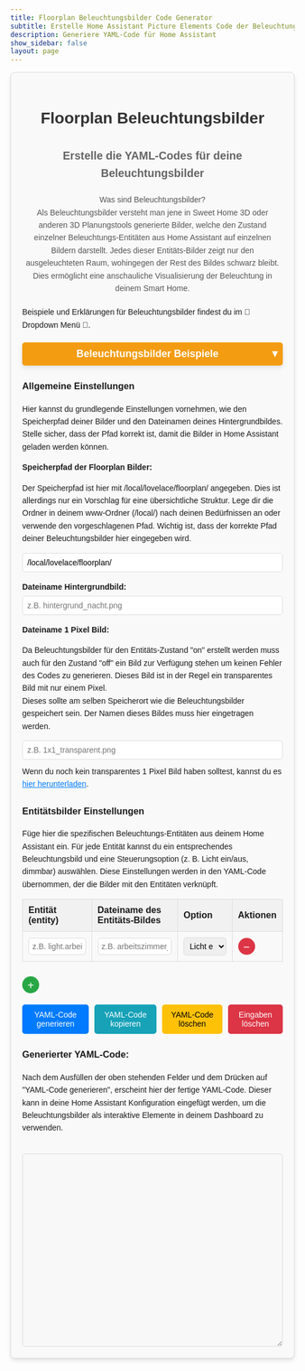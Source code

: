 ```yaml
---
title: Floorplan Beleuchtungsbilder Code Generator
subtitle: Erstelle Home Assistant Picture Elements Code der Beleuchtungsbilder
description: Generiere YAML-Code für Home Assistant
show_sidebar: false
layout: page
---
```


<div class="floorplan-container">
    <h1 class="floorplan-title">Floorplan Beleuchtungsbilder</h1>
    <h2 class="floorplan-subtitle">Erstelle die YAML-Codes für deine Beleuchtungsbilder</h2>
    <p class="floorplan-intro">
        Was sind Beleuchtungsbilder?<br>
        Als Beleuchtungsbilder versteht man jene in Sweet Home 3D oder anderen 3D Planungstools generierte Bilder, welche den Zustand einzelner Beleuchtungs-Entitäten aus Home Assistant auf einzelnen Bildern darstellt. Jedes dieser Entitäts-Bilder zeigt nur den ausgeleuchteten Raum, wohingegen der Rest des Bildes schwarz bleibt. Dies ermöglicht eine anschauliche Visualisierung der Beleuchtung in deinem Smart Home.
    </p>   
    <p>
        Beispiele und Erklärungen für Beleuchtungsbilder findest du im 🔽 Dropdown Menü 🔽.
    </p>
    <div class="dropdown">
        <button class="dropdown-toggle" onclick="toggleDropdown('galleryDropdown', this)">Beleuchtungsbilder Beispiele<span>&#9660;</span></button>
        <div id="galleryDropdown" class="dropdown-content" style="display: none;">
            {% assign gallery_images = site.data.gallery_beleuchtungsbilder_example %}
            <div class="columns is-multiline">
                {% for gallery in gallery_images %}
                    <div class="column is-12">
                        <p class="title is-3 has-text-centered">{{ gallery.title }}</p>
                    </div>
                    {% for image in gallery.images %}
                        <div class="column is-3-desktop is-6-tablet">
                            <div class="card">
                                <div class="card-image">
                                    {% include image-modal.html ratio=image.ratio link=image.link alt=image.alt large_link=image.large_link %}
                                </div>
                                <div class="card-content">
                                    <div class="content">
                                        {{ image.description | markdownify }}
                                    </div>
                                </div>
                            </div>
                        </div>
                    {% endfor %}
                {% endfor %}
            </div>
        </div>
    </div>
    <h3>Allgemeine Einstellungen</h3>
    <p>
        Hier kannst du grundlegende Einstellungen vornehmen, wie den Speicherpfad deiner Bilder und den Dateinamen deines Hintergrundbildes. Stelle sicher, dass der Pfad korrekt ist, damit die Bilder in Home Assistant geladen werden können.
    </p>
    <div class="custom-form-group">
        <label for="path-input">Speicherpfad der Floorplan Bilder:</label>
        <p>
        Der Speicherpfad ist hier mit /local/lovelace/floorplan/ angegeben. Dies ist allerdings nur ein Vorschlag für eine übersichtliche Struktur. Lege dir die Ordner in deinem www-Ordner (/local/) nach deinen Bedürfnissen an oder verwende den vorgeschlagenen Pfad. Wichtig ist, dass der korrekte Pfad deiner Beleuchtungsbilder hier eingegeben wird.
        </p>
        <input type="text" id="path-input" value="/local/lovelace/floorplan/" placeholder="/local/lovelace/floorplan/">
    </div>
    <div class="custom-form-group">
        <label for="background-image-input">Dateiname Hintergrundbild:</label>
        <input type="text" id="background-image-input" placeholder="z.B. hintergrund_nacht.png">
    </div>
    <div class="custom-form-group">
        <label for="transparent-image-input">Dateiname 1 Pixel Bild:</label>
        <p>
        Da Beleuchtungsbilder für den Entitäts-Zustand "on" erstellt werden muss auch für den Zustand "off" ein Bild zur Verfügung stehen um keinen Fehler des Codes zu generieren. Dieses Bild ist in der Regel ein transparentes Bild mit nur einem Pixel.<br>
        Dieses sollte am selben Speicherort wie die Beleuchtungsbilder gespeichert sein. Der Namen dieses Bildes muss hier eingetragen werden. 
        </p>
        <input type="text" id="transparent-image-input" placeholder="z.B. 1x1_transparent.png">
        <p style="margin-top: 10px;">
            Wenn du noch kein transparentes 1 Pixel Bild haben solltest, kannst du es 
            <a href="/img/floorplan/1x1_transparent.png" download class="download-link">hier herunterladen</a>.
        </p>
    </div>
    <h3>Entitätsbilder Einstellungen</h3>
    <p>
        Füge hier die spezifischen Beleuchtungs-Entitäten aus deinem Home Assistant ein. Für jede Entität kannst du ein entsprechendes Beleuchtungsbild und eine Steuerungsoption (z. B. Licht ein/aus, dimmbar) auswählen. Diese Einstellungen werden in den YAML-Code übernommen, der die Bilder mit den Entitäten verknüpft.
    </p>
    <table id="entities-table">
        <thead>
            <tr>
                <th>Entität (entity)</th>
                <th>Dateiname des Entitäts-Bildes</th>
                <th>Option</th>
                <th>Aktionen</th>
            </tr>
        </thead>
        <tbody>
            <tr>
                <td><input type="text" placeholder="z.B. light.arbeitszimmer_deckenlicht"></td>
                <td><input type="text" placeholder="z.B. arbeitszimmer_deckenlicht.png"></td>
                <td>
                    <select>
                        <option value="switch">Licht ein-aus</option>
                        <option value="dimmable">Licht dimmbar</option>
                        <option value="rgb">Licht RGB</option>
                        <option value="rgbw">Licht RGBW</option>
                        <option value="cover">Abdeckungen</option>
                    </select>
                </td>
                <td><button class="action-button remove-button" onclick="removeRow(this)">&#x2212;</button></td>
            </tr>
        </tbody>
    </table>
    <button class="action-button add-button" onclick="addRow()">&#x2b;</button>
    <div class="custom-button-container">
        <button class="custom-button generate" onclick="generateYAML()">YAML-Code generieren</button>
        <button class="custom-button copy" onclick="copyYAML()">YAML-Code kopieren</button>
        <button class="custom-button remove" onclick="clearYAML()">YAML-Code löschen</button>
        <button class="custom-button clear" onclick="clearInputs()">Eingaben löschen</button>
    </div>
    <h3>Generierter YAML-Code:</h3>
    <p>
        Nach dem Ausfüllen der oben stehenden Felder und dem Drücken auf "YAML-Code generieren", erscheint hier der fertige YAML-Code. Dieser kann in deine Home Assistant Konfiguration eingefügt werden, um die Beleuchtungsbilder als interaktive Elemente in deinem Dashboard zu verwenden.
    </p>
    <textarea id="yaml-output" rows="20" cols="80" readonly></textarea>
</div>


<style>
    .floorplan-container {
        max-width: 100%;
        margin: auto;
        padding: 20px;
        background-color: #f9f9f9;
        font-family: Arial, sans-serif;
        line-height: 1.6;
        border: 1px solid #ddd;
        border-radius: 8px;
        box-shadow: 0 4px 6px rgba(0, 0, 0, 0.1);
    }
    .floorplan-title {
        text-align: center;
        color: #333;
        font-size: 2em;
        margin-bottom: 10px;
    }
    .floorplan-subtitle {
        text-align: center;
        color: #666;
        font-size: 1.4em;
        margin-bottom: 20px;
    }
    .floorplan-intro {
        text-align: center;
        color: #555;
        margin-bottom: 20px;
    }
    /* Formulargestaltung */
    .custom-form-group {
        margin-bottom: 15px;
    }
    .custom-form-group label {
        display: block;
        font-weight: bold;
        margin-bottom: 5px;
    }
    .custom-form-group input {
        width: 100%;
        padding: 8px;
        font-size: 14px;
        border: 1px solid #ddd;
        border-radius: 5px;
    }
    .download-link {
        color: #007bff;
        text-decoration: underline;
    }
    .download-link:hover {
        color: #0056b3;
        text-decoration: none;
    }
    /* Tabellengestaltung */
    #entities-table {
        width: 100%;
        border-collapse: collapse;
        margin-top: 15px;
    }
    #entities-table th, #entities-table td {
        padding: 10px;
        border: 1px solid #ddd;
        text-align: left;
    }
    #entities-table th {
        background-color: #f1f1f1;
        font-weight: bold;
    }
    #entities-table td input, #entities-table td select {
        width: 100%;
        padding: 6px;
        font-size: 14px;
        border: 1px solid #ddd;
        border-radius: 5px;
    }
    /* Buttons für Zeilen hinzufügen und entfernen */
    .action-button {
        font-size: 20px;
        width: 30px;
        height: 30px;
        line-height: 30px;
        text-align: center;
        border: none;
        border-radius: 50%;
        cursor: pointer;
        color: #fff;
    }
    .add-button {
        background-color: #28a745;
        margin-top: 10px;
    }
    .remove-button {
        background-color: #dc3545;
    }

    /* Hauptbuttons Styling */
    .custom-button-container {
        display: flex;
        gap: 10px;
        margin-top: 20px;
    }
    .custom-button {
        padding: 10px 15px;
        font-size: 14px;
        border: none;
        border-radius: 5px;
        cursor: pointer;
        color: #fff;
    }
    .custom-button.generate {
        background-color: #007bff;
    }
    .custom-button.copy {
        background-color: #17a2b8;
    }
    .custom-button.remove {
        background-color: #ffc107;
        color: #000;
    }
    .custom-button.clear {
        background-color: #dc3545;
    }

    /* YAML-Ausgabe Styling */
    #yaml-output {
        width: 100%;
        margin-top: 20px;
        padding: 10px;
        font-size: 14px;
        border: 1px solid #ddd;
        border-radius: 5px;
        background-color: #f8f8f8;
    }
    .dropdown {
        margin: 20px 0;
        text-align: center;
    }
    .dropdown-toggle {
        font-size: 18px;
        font-weight: bold;
        cursor: pointer;
        background-color: #f39c12;
        color: #ffffff;
        padding: 10px 5px;
        border: none;
        border-radius: 5px;
        text-align: center;
        width: 100%;
        box-shadow: 0 4px 8px rgba(0, 0, 0, 0.1);
        display: inline-block;
    }
    .dropdown-toggle.rotated {
        writing-mode: vertical-rl;
        text-orientation: mixed;
        transform: rotate(180deg); /* Text von unten nach oben */
        padding: 20px 30px;
        width: 200px;
        height: auto;
    }
    .dropdown-toggle span {
        float: right;
    }
    .dropdown-content {
        padding: 20px;
        background-color: #ffffff;
        border: 1px solid #f39c12;
        border-radius: 5px;
        margin-top: 10px;
        box-shadow: 0 4px 8px rgba(0, 0, 0, 0.1);
    }
</style>

<script>
function toggleDropdown(dropdownId, toggleButton) {
    var dropdownContent = document.getElementById(dropdownId);
    if (dropdownContent.style.display === "none" || dropdownContent.style.display === "") {
        dropdownContent.style.display = "block";
        toggleButton.classList.add("rotated"); // Klasse hinzufügen
    } else {
        dropdownContent.style.display = "none";
        toggleButton.classList.remove("rotated"); // Klasse entfernen
    }
}
// Funktion zum Hinzufügen einer neuen Zeile zur Tabelle
function addRow() {
    const table = document.getElementById('entities-table').getElementsByTagName('tbody')[0];
    const newRow = table.rows[0].cloneNode(true);
    newRow.querySelectorAll('input').forEach(input => input.value = '');
    table.appendChild(newRow);
}

// Funktion zum Entfernen einer Zeile aus der Tabelle
function removeRow(button) {
    const row = button.parentNode.parentNode;
    const table = row.parentNode;
    if (table.rows.length > 1) {
        row.remove();
    }
}

// Funktion zum Leeren des YAML-Code-Feldes
function clearYAML() {
    document.getElementById('yaml-output').value = '';
}

// Funktion zum Löschen der Eingabefelder
function clearInputs() {
    document.getElementById('path-input').value = '/local/lovelace/floorplan/';
    document.getElementById('background-image-input').value = '';
    document.getElementById('transparent-image-input').value = '';
    document.querySelectorAll('#entities-table input').forEach(input => input.value = '');
}

// Funktion zum Generieren des YAML-Codes
function generateYAML() {
    const path = document.getElementById('path-input').value;
    const backgroundImage = document.getElementById('background-image-input').value || "hintergrund_nacht_org.png";
    const transparentImage = document.getElementById('transparent-image-input').value || "1x1_transparent.png";
    const tableRows = document.querySelectorAll('#entities-table tbody tr');
    let yaml = '';

    // Anfang des Picture Elements-Codes basierend auf den Eingaben
    yaml += `type: picture-elements\n`;
    yaml += `image: ${path}${backgroundImage}\n`;
    yaml += `elements:\n`;

    // Elemente für jede Zeile in der Tabelle generieren
    tableRows.forEach(row => {
        const entity = row.cells[0].querySelector('input').value;
        const entityImage = row.cells[1].querySelector('input').value;
        const option = row.cells[2].querySelector('select').value;

        if (option === 'switch') {
            yaml += `  - type: image\n`;
            yaml += `    entity: ${entity}\n`;
            yaml += `    image: ${path}${transparentImage}\n`;
            yaml += `    state_image:\n`;
            yaml += `      "on": ${path}${entityImage}\n`;
            yaml += `    tap_action:\n`;
            yaml += `      action: none\n`;
            yaml += `    hold_action:\n`;
            yaml += `      action: none\n`;
            yaml += `    style:\n`;
            yaml += `      opacity: 1\n\n`;
            yaml += `      mix-blend-mode: lighten\n`;
            yaml += `      pointer-events: none\n`;
            yaml += `      left: 50%\n`;
            yaml += `      top: 50%\n`;
            yaml += `      width: 100%\n`;
        } else if (option === 'dimmable') {
            yaml += `  - type: custom:config-template-card\n`;
            yaml += `    variables:\n`;
            yaml += `      LEUCHTENSTATUS: states['${entity}'].state\n`;
            yaml += `      HELLIGKEIT: states['${entity}'].attributes.brightness\n`;
            yaml += `    entities:\n`;
            yaml += `      - ${entity}\n`;
            yaml += `    element:\n`;
            yaml += `      type: image\n`;
            yaml += `      entity: ${entity}\n`;
            yaml += `      image: ${path}${transparentImage}\n`;
            yaml += `      state_image:\n`;
            yaml += `        "on": ${path}${entityImage}\n`;
            yaml += `    tap_action:\n`;
            yaml += `      action: none\n`;
            yaml += `    hold_action:\n`;
            yaml += `      action: none\n`;
            yaml += `    style:\n`;
            yaml += `      mix-blend-mode: lighten\n`;
            yaml += `      pointer-events: none\n`;
            yaml += `      opacity: >-\n`;
            yaml += `        \${LEUCHTENSTATUS === 'on' ? (HELLIGKEIT / 254) : '100'}\n`;
            yaml += `      left: 50%\n`;
            yaml += `      top: 50%\n`;
            yaml += `      width: 100%\n\n`;
        } else if (option === 'rgb') {
            yaml += `  - type: custom:config-template-card\n`;
            yaml += `    variables:\n`;
            yaml += `      LEUCHTENSTATUS: states['${entity}'].state\n`;
            yaml += `      FARBMODUS: states['${entity}'].attributes.color_mode\n`;
            yaml += `      LICHTFARBE: states['${entity}'].attributes.hs_color\n`;
            yaml += `      HELLIGKEIT: states['${entity}'].attributes.brightness\n`;
            yaml += `    entities:\n`;
            yaml += `      - ${entity}\n`;
            yaml += `    element:\n`;
            yaml += `      type: image\n`;
            yaml += `      entity: ${entity}\n`;
            yaml += `      image: ${path}${transparentImage}\n`;
            yaml += `      state_image:\n`;
            yaml += `        "on": ${path}${entityImage}\n`;
            yaml += `    tap_action:\n`;
            yaml += `      action: none\n`;
            yaml += `    hold_action:\n`;
            yaml += `      action: none\n`;
            yaml += `    style:\n`;
            yaml += `      mix-blend-mode: lighten\n`;
            yaml += `      pointer-events: none\n`;
            yaml += `      filter: >-\n`;
            yaml += `        \${ "hue-rotate(" + (LICHTFARBE ? LICHTFARBE[0] : 0) + "deg)"}\n`;
            yaml += `      opacity: >-\n`;
            yaml += `        \${LEUCHTENSTATUS === 'on' ? (HELLIGKEIT / 254) : '100'}\n`;
            yaml += `      left: 50%\n`;
            yaml += `      top: 50%\n`;
            yaml += `      width: 100%\n\n`;
        } else if (option === 'rgbw') {
            yaml += `  - type: custom:config-template-card\n`;
            yaml += `    variables:\n`;
            yaml += `      LEUCHTENSTATUS: states['${entity}'].state\n`;
            yaml += `      FARBMODUS: states['${entity}'].attributes.color_mode\n`;
            yaml += `      LICHTFARBE: states['${entity}'].attributes.hs_color\n`;
            yaml += `      HELLIGKEIT: states['${entity}'].attributes.brightness\n`;
            yaml += `    entities:\n`;
            yaml += `      - ${entity}\n`;
            yaml += `    element:\n`;
            yaml += `      type: image\n`;
            yaml += `      entity: ${entity}\n`;
            yaml += `      image: ${path}${transparentImage}\n`;
            yaml += `      state_image:\n`;
            yaml += `        "on": >-\n`;
            yaml += `          \${FARBMODUS === 'color_temp' ? '${path}${entityImage.replace('_farbe.png', '_weiss.png')}' : '${path}${entityImage}'}\n`;
            yaml += `    tap_action:\n`;
            yaml += `      action: none\n`;
            yaml += `    hold_action:\n`;
            yaml += `      action: none\n`;
            yaml += `    style:\n`;
            yaml += `      mix-blend-mode: lighten\n`;
            yaml += `      pointer-events: none\n`;
            yaml += `      filter: >-\n`;
            yaml += `        \${ "hue-rotate(" + (LICHTFARBE ? LICHTFARBE[0] : 0) + "deg)"}\n`;
            yaml += `      opacity: >-\n`;
            yaml += `        \${LEUCHTENSTATUS === 'on' ? (HELLIGKEIT / 254) : '100'}\n`;
            yaml += `      left: 50%\n`;
            yaml += `      top: 50%\n`;
            yaml += `      width: 100%\n\n`;
        } else if (option === 'cover') {
            yaml += `  - type: image\n`;
            yaml += `    entity: ${entity}\n`;
            yaml += `    tap_action:\n`;
            yaml += `      action: none\n`;
            yaml += `    hold_action:\n`;
            yaml += `      action: none\n`;
            yaml += `    image: ${path}${transparentImage}\n`;
            yaml += `    state_image:\n`;
            yaml += `      closed: ${path}${entityImage}\n`;
            yaml += `    style:\n`;
            yaml += `      pointer-events: none\n`;
            yaml += `      left: 50%\n`;
            yaml += `      top: 50%\n`;
            yaml += `      width: 100%\n`;
            yaml += `      opacity: 1\n\n`;
        }
    });

    document.getElementById('yaml-output').value = yaml;
}

// Funktion zum Kopieren des YAML-Codes
function copyYAML() {
    const yamlOutput = document.getElementById('yaml-output');
    yamlOutput.select();
    document.execCommand('copy');
    alert('YAML-Code wurde in die Zwischenablage kopiert!');
}
</script>
